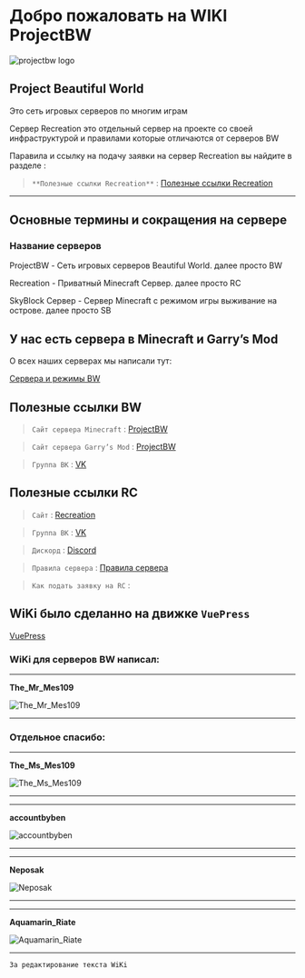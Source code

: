 # Добро пожаловать на WIKI ProjectBW

<!-- you don't need to prepend `/bar/` to `/images/hero.png` manually -->
![projectbw logo](https://wiki.projectbw.ru/images/hero.png)

## **Project Beautiful World** 

Это сеть игровых серверов по многим играм

Сервер Recreation это отдельный сервер на проекте со своей
инфраструктурой и правилами которые отличаются от серверов BW

Паравила и ссылку на подачу заявки на сервер
Recreation вы найдите в разделе :

> `**Полезные ссылки Recreation**` : [Полезные ссылки Recreation](https://wiki.projectbw.ru/welcome/#%D0%BF%D0%BE%D0%BB%D0%B5%D0%B7%D0%BD%D1%8B%D0%B5-%D1%81%D1%81%D1%8B%D0%BB%D0%BA%D0%B8-rc)


***

## Основные термины и сокращения на сервере

### Название серверов

ProjectBW - Сеть игровых серверов Beautiful World. далее просто BW

Recreation - Приватный Minecraft Сервер. далее просто RC

SkyBlock Сервер - Сервер Minecraft с режимом игры выживание на острове. далее просто SB

## У нас есть сервера в Minecraft и Garry’s Mod

О всех наших серверах мы написали тут: 

[Сервера и режимы BW](https://wiki.projectbw.ru/server/)



## **Полезные ссылки BW**

> `Сайт сервера Minecraft` : [ProjectBW](https://mc.projectbw.ru/)

> `Сайт сервера Garry’s Mod` : [ProjectBW](https://gmod.projectbw.ru/)

> `Группа ВК` : [VK](https://vk.com/projectbw)


## **Полезные ссылки RC**

> `Сайт` : [Recreation](https://recreation.projectbw.ru)

> `Группа ВК` : [VK](https://vk.com/recreation_mine)

> `Дискорд` : [Discord](https://discord.gg/WQJcsysUmN)

> `Правила сервера` : [Правила сервера](https://vk.com/@recreation_mine-prvila-servera-recreation)

> `Как подать заявку на RC` :

## WiKi было сделанно на движке `VuePress`
[VuePress](https://vuepress.vuejs.org/)

### WiKi для серверов BW написал: 

***

**The_Mr_Mes109**

![The_Mr_Mes109](https://mc.projectbw.ru/api/skin-api/avatars/face/The_Mr_Mes109)

***

### Отдельное спасибо:

***

**The_Ms_Mes109**

![The_Ms_Mes109](https://mc.projectbw.ru/api/skin-api/avatars/face/The_Ms_Mes109)

***

***

**accountbyben**

![accountbyben](https://mc.projectbw.ru/api/skin-api/avatars/face/accountbyben)

***

***

**Neposak**

![Neposak](https://mc.projectbw.ru/api/skin-api/avatars/face/Neposak)

***

***
**Aquamarin_Riate** 

![Aquamarin_Riate](https://mc.projectbw.ru/api/skin-api/avatars/face/Aquamarin_Riate)

***

`За редактирование текста WiKi`


